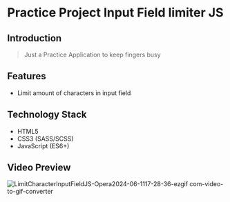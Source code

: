 # Practice Project Input Field limiter JS

## Introduction
> Just a Practice Application to keep fingers busy
## Features
>
- Limit amount of characters in input field

## Technology Stack
- HTML5
- CSS3 (SASS/SCSS)
- JavaScript (ES6+)

## Video Preview
![LimitCharacterInputFieldJS-Opera2024-06-1117-28-36-ezgif com-video-to-gif-converter](https://github.com/IkaMastera/limit-character-input-js/assets/112602982/ba95f187-08ef-44b5-a498-1dea85914b47)
